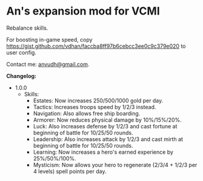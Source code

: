 # An's expansion mod for VCMI

Rebalance skills.

For boosting in-game speed, copy https://gist.github.com/vdhan/faccba8ff97b6cebcc3ee0c9c379e020 to user config.

Contact me: anvudh@gmail.com.

**Changelog:**

- 1.0.0
  * Skills:
    + Estates: Now increases 250/500/1000 gold per day.
    + Tactics: Increases troops speed by 1/2/3 instead.
    + Navigation: Also allows free ship boarding.
    + Armorer: Now reduces physical damage by 10%/15%/20%.
    + Luck: Also increases defense by 1/2/3 and cast fortune at beginning of battle for 10/25/50 rounds.
    + Leadership: Also increases attack by 1/2/3 and cast mirth at beginning of battle for 10/25/50 rounds.
    + Learning: Now increases a hero's earned experience by 25%/50%/100%.
    + Mysticism: Now allows your hero to regenerate (2/3/4 + 1/2/3 per 4 levels) spell points per day.